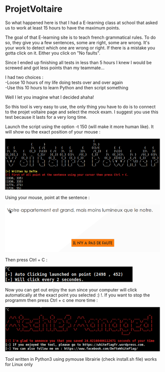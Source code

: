 # ProjetVoltaire

So what happened here is that I had a E-learning class at school that asked us to work at least 15 hours to have the maximum points.

The goal of that E-learning site is to teach french grammatical rules. To do so, they give you a few sentences, some are right, some are wrong. It's your work to detect which one are wrong or right. If there is a mistake you gotta click on it. Either you click on "No faults".

Since I ended up finishing all tests in less than 5 hours I knew I would be screwed and got less points than my teammate...

I had two choices : <br>
-Loose 10 hours of my life doing tests over and over again <br>
-Use this 10 hours to learn Python and then script something 

Well I let you imagine what I decided ahaha!

So this tool is very easy to use, the only thing you have to do is to connect to the projet voltaire page and select the mock exam.
I suggest you use this test because it lasts for a very long time.

Launch the script using the option -t 150 (will make it more human like). It will show ou the exact position of your mouse :

<img src="https://github.com/Dfte/ProjetVoltaire/blob/master/position.png"></img>

Using your mouse, point at the sentence :

<img src="https://github.com/Dfte/ProjetVoltaire/blob/master/point.png"></img>

Then press Ctrl + C :

<img src="https://github.com/Dfte/ProjetVoltaire/blob/master/firstctrlc.png"></img>

Now you can get out enjoy the sun since your computer will click automatically at the exact point you selected :) !.
If you want to stop the programm then press Ctrl + c one more time :

<img src="https://github.com/Dfte/ProjetVoltaire/blob/master/leave.png"></img>

Tool written in Python3 using pymouse librairie (check install.sh file) works for Linux only
